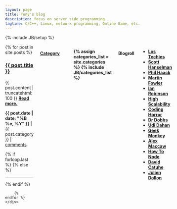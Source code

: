 ```yaml
---
layout: page
title: Tony's blog
description: focus on server side programming
tagline: C/C++, Linux, network programming, Online Game, etc.
---
```

{% include JB/setup %}

<div class="row">
  <div class="nine columns">
    <div>
        {% for post in site.posts %}	
            <h3><a href="{{ post.url }}">{{ post.title }}</a></h3>
            <p>
                <!--{{ post.content | strip_html | truncatewords:75}}-->
		{{ post.content | truncatehtml: 100 }}
                <a href="{{ post.url }}"><strong>Read more.</strong></a><br/>
            </p>
            <p>
                <strong>
                    {{ post.date | date: "%B %e, %Y" }}
                </strong>
                | {{ post.category }}
                | <a href="http://tonyhack.github.com{{ post.url }}/#disqus_thread" data-disqus-identifier="{{ post.url }}">comments</a>
            </p>
            {% if forloop.last %}
            {% else %}
                <hr>
            {% endif %}
            			
        {% endfor %}
    </div>
  </div>
  
  <div class="two columns offset-by-one">
              <a href="categories.html"><h4>Category</h4></a>
              <strong><ul>
                {% assign categories_list = site.categories %}
                {% include JB/categories_list %}
              </ul></strong>
  </div>

  <div class="two columns offset-by-one">
              <h4>Blogroll</h4>
              <ul>
                  <li><a target="_blank" title="Los Techies" href="http://lostechies.com/"><strong>Los Techies</strong></a></li>
                  <li><a target="_blank" title="Scott Hanselman" href="http://www.hanselman.com/blog/"><strong>Scott Hanselman</strong></a></li>
                  <li><a target="_blank" title="Haacked" href="http://haacked.com/"><strong>Phil Haack</strong></a></li>
                  <li><a target="_blank" title="Martin Fowler" href="http://martinfowler.com"><strong>Martin Fowler</strong></a></li>
                  <li><a target="_blank" title="Ian Robinson" href="http://iansrobinson.com"><strong>Ian Robinson</strong></a></li>
                  <li><a target="_blank" title="High Scalability" href="http://highscalability.com/"><strong>High Scalability</strong></a></li>
                  <li><a target="_blank" title="Coding Horror" href="http://www.codinghorror.com/blog/"><strong>Coding Horror</strong></a></li>
                  <li><a target="_blank" title="Dr Dobbs" href="http://www.drdobbs.com/"><strong>Dr Dobbs</strong></a></li>
                  <li><a target="_blank" title="Udi Dahan" href="http://www.udidahan.com/?blog=true"><strong>Udi Dahan</strong></a></li>
                  <li><a target="_blank" title="Geek Monkey" href="http://geekmonkey.org/"><strong>Geek Monkey</strong></a></li>
                  <li><a target="_blank" title="Alex Maccaw" href="http://blog.alexmaccaw.com/"><strong>Alex Maccaw</strong></a></li>
                  <li><a target="_blank" title="How To Node" href="http://howtonode.org/"><strong>How To Node</strong></a></li>
                  <li><a target="_blank" title="David Catuhe" href="http://blogs.msdn.com/b/eternalcoding/"><strong>David Catuhe</strong></a></li>
                  <li><a target="_blank" title="Julien Dollon" href="http://julien.dollon.net/"><strong>Julien Dollon</strong></a></li>
                  <!--<strong><li><a target="_blank" title="" href=""></a></li></strong>-->
              </ul>
  </div>

  

</div>

